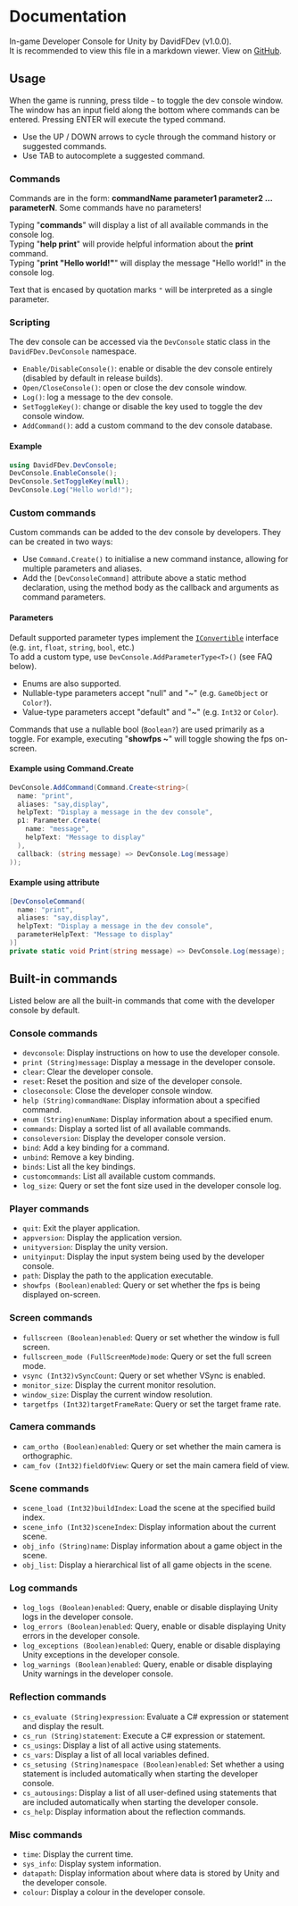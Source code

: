 # Documentation
In-game Developer Console for Unity by DavidFDev (v1.0.0).</br>
It is recommended to view this file in a markdown viewer.
View on [GitHub](https://github.com/DavidF-Dev/Unity-DeveloperConsole/blob/main/DOCUMENTATION.md). 

## Usage
When the game is running, press tilde ``~`` to toggle the dev console window. The window has an input field along the bottom where commands can be entered. Pressing ENTER will execute the typed command.
- Use the UP / DOWN arrows to cycle through the command history or suggested commands.
- Use TAB to autocomplete a suggested command.

### Commands
Commands are in the form: <b>commandName parameter1 parameter2 ... parameterN</b>. Some commands have no parameters!

Typing "<b>commands</b>" will display a list of all available commands in the console log.</br>
Typing "<b>help print</b>" will provide helpful information about the <b>print</b> command.</br>
Typing "<b>print "Hello world!"</b>" will display the message "Hello world!" in the console log.

Text that is encased by quotation marks ``"`` will be interpreted as a single parameter.

### Scripting
The dev console can be accessed via the ``DevConsole`` static class in the ``DavidFDev.DevConsole`` namespace.
- ``Enable/DisableConsole()``: enable or disable the dev console entirely (disabled by default in release builds).
- ``Open/CloseConsole()``: open or close the dev console window.
- ``Log()``: log a message to the dev console.
- ``SetToggleKey()``: change or disable the key used to toggle the dev console window.
- ``AddCommand()``: add a custom command to the dev console database.

#### Example
```cs
using DavidFDev.DevConsole;
DevConsole.EnableConsole();
DevConsole.SetToggleKey(null);
DevConsole.Log("Hello world!");
```

### Custom commands
Custom commands can be added to the dev console by developers. They can be created in two ways:
- Use ``Command.Create()`` to initialise a new command instance, allowing for multiple parameters and aliases.
- Add the ``[DevConsoleCommand]`` attribute above a static method declaration, using the method body as the callback and arguments as command parameters.

#### Parameters
Default supported parameter types implement the [``IConvertible``](https://docs.microsoft.com/en-us/dotnet/api/system.iconvertible) interface (e.g. ``int``, ``float``, ``string``, ``bool``, etc.)</br>
To add a custom type, use ``DevConsole.AddParameterType<T>()`` (see FAQ below).</br>
- Enums are also supported.</br>
- Nullable-type parameters accept "null" and "~" (e.g. ``GameObject`` or ``Color?``).
- Value-type parameters accept "default" and "~" (e.g. ``Int32`` or ``Color``).

Commands that use a nullable bool (``Boolean?``) are used primarily as a toggle. For example, executing "<b>showfps ~</b>" will toggle showing the fps on-screen.

#### Example using Command.Create
```cs
DevConsole.AddCommand(Command.Create<string>(
  name: "print",
  aliases: "say,display",
  helpText: "Display a message in the dev console",
  p1: Parameter.Create(
    name: "message",
    helpText: "Message to display"
  ),
  callback: (string message) => DevConsole.Log(message)
));
```

#### Example using attribute
```cs
[DevConsoleCommand(
  name: "print",
  aliases: "say,display",
  helpText: "Display a message in the dev console",
  parameterHelpText: "Message to display"
)]
private static void Print(string message) => DevConsole.Log(message);
```

## Built-in commands
Listed below are all the built-in commands that come with the developer console by default.

### Console commands
- ``devconsole``: Display instructions on how to use the developer console.
- ``print (String)message``: Display a message in the developer console.
- ``clear``: Clear the developer console.
- ``reset``: Reset the position and size of the developer console.
- ``closeconsole``: Close the developer console window.
- ``help (String)commandName``: Display information about a specified command.
- ``enum (String)enumName``: Display information about a specified enum.
- ``commands``: Display a sorted list of all available commands.
- ``consoleversion``: Display the developer console version.
- ``bind``: Add a key binding for a command.
- ``unbind``: Remove a key binding.
- ``binds``: List all the key bindings.
- ``customcommands``: List all available custom commands.
- ``log_size``: Query or set the font size used in the developer console log.

### Player commands
- ``quit``: Exit the player application.
- ``appversion``: Display the application version.
- ``unityversion``: Display the unity version.
- ``unityinput``: Display the input system being used by the developer console.
- ``path``: Display the path to the application executable.
- ``showfps (Boolean)enabled``: Query or set whether the fps is being displayed on-screen.

### Screen commands
- ``fullscreen (Boolean)enabled``: Query or set whether the window is full screen.
- ``fullscreen_mode (FullScreenMode)mode``: Query or set the full screen mode.
- ``vsync (Int32)vSyncCount``: Query or set whether VSync is enabled.
- ``monitor_size``: Display the current monitor resolution.
- ``window_size``: Display the current window resolution.
- ``targetfps (Int32)targetFrameRate``: Query or set the target frame rate.

### Camera commands
- ``cam_ortho (Boolean)enabled``: Query or set whether the main camera is orthographic.
- ``cam_fov (Int32)fieldOfView``: Query or set the main camera field of view.

### Scene commands
- ``scene_load (Int32)buildIndex``: Load the scene at the specified build index.
- ``scene_info (Int32)sceneIndex``: Display information about the current scene.
- ``obj_info (String)name``: Display information about a game object in the scene.
- ``obj_list``: Display a hierarchical list of all game objects in the scene.

### Log commands
- ``log_logs (Boolean)enabled``: Query, enable or disable displaying Unity logs in the developer console.
- ``log_errors (Boolean)enabled``: Query, enable or disable displaying Unity errors in the developer console.
- ``log_exceptions (Boolean)enabled``: Query, enable or disable displaying Unity exceptions in the developer console.
- ``log_warnings (Boolean)enabled``: Query, enable or disable displaying Unity warnings in the developer console.

### Reflection commands
- ``cs_evaluate (String)expression``: Evaluate a C# expression or statement and display the result.
- ``cs_run (String)statement``: Execute a C# expression or statement.
- ``cs_usings``: Display a list of all active using statements.
- ``cs_vars``: Display a list of all local variables defined.
- ``cs_setusing (String)namespace (Boolean)enabled``: Set whether a using statement is included automatically when starting the developer console.
- ``cs_autousings``: Display a list of all user-defined using statements that are included automatically when starting the developer console.
- ``cs_help``: Display information about the reflection commands.

### Misc commands
- ``time``: Display the current time.
- ``sys_info``: Display system information.
- ``datapath``: Display information about where data is stored by Unity and the developer console.
- ``colour``: Display a colour in the developer console.
